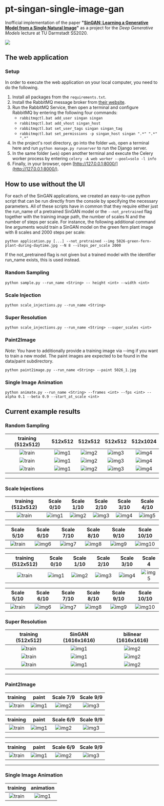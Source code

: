 # pt-singan-single-image-gan

Inofficial implementation of the paper __"[SinGAN: Learning a Generative Model from a Single Natural Image](https://arxiv.org/pdf/1905.01164.pdf)"__ as a project for the _Deep Generative Models_ lecture at TU Darmstadt SS2020.

<a href="https://github.com/jonasgrebe/pt-singan-single-image-gan/graphs/contributors">
  <img src="https://contributors-img.web.app/image?repo=jonasgrebe/pt-singan-single-image-gan" />
</a>

## The web application

### Setup
In order to execute the web application on your local computer, you need to do the following.
1. Install all packages from the `requirements.txt`.
2. Install the RabbitMQ message broker from [their website](https://www.rabbitmq.com/install-windows.html#service).
3. Run the RabbitMQ Service, then open a terminal and configure RabbitMQ by entering the following four commands:
   * `rabbitmqctl.bat add_user singan singan`
   * `rabbitmqctl.bat add_vhost singan_host`
   * `rabbitmqctl.bat set_user_tags singan singan_tag`
   * `rabbitmqctl.bat set_permissions -p singan_host singan ".*" ".*" ".*" `
4. In the project's root directory, go into the folder `web`, open a terminal here and run `python manage.py runserver` 
to run the Django server.
5. In the same folder (`web`) open another terminal and execute the Celery worker process by entering
`celery -A web worker --pool=solo -l info`
6. Finally, in your browser, open [http://127.0.0.1:8000/](http://127.0.0.1:8000/).

## How to use without the UI

For each of the SinGAN applications, we created an easy-to-use python script that can be run directly from the console by specifying the necessary parameters. All of these scripts have in common that they require either just the run_name of a pretrained SinGAN model or the ```--not_pretrained``` flag together with the training image path, the number of scales N and the number of steps per scale. For instance, the following additional command line arguments would train a SinGAN model on the green fern plant image with 8 scales and 2000 steps per scale:

```console
python application.py [...] --not_pretrained --img 5026-green-fern-plant-during-daytime.jpg --N 8 --steps_per_scale 2000
```

If the not_pretrained flag is not given but a trained model with the identifier run_name exists, this is used instead.

### Random Sampling

```console
python sample.py --run_name <String> -- height <int> --width <int>
```

### Scale Injection

```console
python scale_injections.py --run_name <String>
```

### Super Resolution

```console
python scale_injections.py --run_name <String> --super_scales <int>
```

### Paint2Image
_Note_: You have to additionally provide a training image via --img if you want to train a new model. The paint images are expected to be found in the data/paint subdirectory.

```console
python paint2image.py --run_name <String> --paint 5026_1.jpg
```
### Single Image Animation

```console
python animate.py --run_name <String> --frames <int> --fps <int> --alpha 0.1 --beta 0.9 --start_at_scale <int>
```

## Current example results

### Random Sampling

training (512x512)         |         512x512           |         512x512           |          512x512          |         512x1024
:-------------------------:|:-------------------------:|:-------------------------:|:-------------------------:|:-------------------------:
![train](https://github.com/jonasgrebe/pt-singan-single-image-gan/blob/master/data/5026-green-fern-plant-during-daytime.jpg) |![img1](https://github.com/jonasgrebe/pt-singan-single-image-gan/blob/master/samples/singan_5026/0_0.jpg) |![img2](https://github.com/jonasgrebe/pt-singan-single-image-gan/blob/master/samples/singan_5026/0_1.jpg) |![img3](https://github.com/jonasgrebe/pt-singan-single-image-gan/blob/master/samples/singan_5026/0_2.jpg) |![img4](https://github.com/jonasgrebe/pt-singan-single-image-gan/blob/master/samples/singan_5026/size_512x1024.jpg) 
![train](https://github.com/jonasgrebe/pt-singan-single-image-gan/blob/master/data/473-brown-rock-wall.jpg) |![img1](https://github.com/jonasgrebe/pt-singan-single-image-gan/blob/master/samples/singan_473/0_0.jpg) |![img2](https://github.com/jonasgrebe/pt-singan-single-image-gan/blob/master/samples/singan_473/0_1.jpg) |![img3](https://github.com/jonasgrebe/pt-singan-single-image-gan/blob/master/samples/singan_473/0_2.jpg) |![img4](https://github.com/jonasgrebe/pt-singan-single-image-gan/blob/master/samples/singan_473/size_512x1024.jpg) 
![train](https://github.com/jonasgrebe/pt-singan-single-image-gan/blob/master/data/1497-calm-body-of-water-near-tall-trees-during-daytime.jpg)  |![img1](https://github.com/jonasgrebe/pt-singan-single-image-gan/blob/master/samples/singan_1497/0_0.jpg) |![img2](https://github.com/jonasgrebe/pt-singan-single-image-gan/blob/master/samples/singan_1497/0_1.jpg) |![img3](https://github.com/jonasgrebe/pt-singan-single-image-gan/blob/master/samples/singan_1497/0_2.jpg) |![img4](https://github.com/jonasgrebe/pt-singan-single-image-gan/blob/master/samples/singan_1497/size_512x1024.jpg) 

----

### Scale Injections

training (512x512)         |         Scale 0/10           |         Scale 1/10           |          Scale 2/10          |         Scale 3/10   |         Scale 4/10
:-------------------------:|:-------------------------:|:-------------------------:|:-------------------------:|:-------------------------:|:-------------------------:
![train](https://github.com/jonasgrebe/pt-singan-single-image-gan/blob/master/data/5026-green-fern-plant-during-daytime.jpg) |![img1](https://github.com/jonasgrebe/pt-singan-single-image-gan/blob/master/samples/singan_5026/inj_0.jpg) |![img2](https://github.com/jonasgrebe/pt-singan-single-image-gan/blob/master/samples/singan_5026/inj_1.jpg) |![img3](https://github.com/jonasgrebe/pt-singan-single-image-gan/blob/master/samples/singan_5026/inj_2.jpg) |![img4](https://github.com/jonasgrebe/pt-singan-single-image-gan/blob/master/samples/singan_5026/inj_3.jpg) |![img5](https://github.com/jonasgrebe/pt-singan-single-image-gan/blob/master/samples/singan_5026/inj_4.jpg) 

Scale 5/10         |         Scale 6/10          |         Scale 7/10           |          Scale 8/10          |         Scale 9/10 |         Scale 10/10
:-------------------------:|:-------------------------:|:-------------------------:|:-------------------------:|:-------------------------:|:-------------------------:
![train](https://github.com/jonasgrebe/pt-singan-single-image-gan/blob/master/samples/singan_5026/inj_4.jpg) |![img6](https://github.com/jonasgrebe/pt-singan-single-image-gan/blob/master/samples/singan_5026/inj_5.jpg) |![img7](https://github.com/jonasgrebe/pt-singan-single-image-gan/blob/master/samples/singan_5026/inj_6.jpg) |![img8](https://github.com/jonasgrebe/pt-singan-single-image-gan/blob/master/samples/singan_5026/inj_7.jpg) |![img9](https://github.com/jonasgrebe/pt-singan-single-image-gan/blob/master/samples/singan_5026/inj_8.jpg) |![img10](https://github.com/jonasgrebe/pt-singan-single-image-gan/blob/master/samples/singan_5026/inj_9.jpg) |![img11](https://github.com/jonasgrebe/pt-singan-single-image-gan/blob/master/samples/singan_5026/inj_10.jpg)

training (512x512)         |         Scale 0/10           |         Scale 1/10          |          Scale 2/10          |         Scale 3/10   |         Scale 4
:-------------------------:|:-------------------------:|:-------------------------:|:-------------------------:|:-------------------------:|:-------------------------:
![train](https://github.com/jonasgrebe/pt-singan-single-image-gan/blob/master/data/473-brown-rock-wall.jpg) |![img1](https://github.com/jonasgrebe/pt-singan-single-image-gan/blob/master/samples/singan_473/inj_0.jpg) |![img2](https://github.com/jonasgrebe/pt-singan-single-image-gan/blob/master/samples/singan_473/inj_1.jpg) |![img3](https://github.com/jonasgrebe/pt-singan-single-image-gan/blob/master/samples/singan_473/inj_2.jpg) |![img4](https://github.com/jonasgrebe/pt-singan-single-image-gan/blob/master/samples/singan_473/inj_3.jpg) |![img5](https://github.com/jonasgrebe/pt-singan-single-image-gan/blob/master/samples/singan_473/inj_4.jpg) 

Scale 5/10         |         Scale 6/10          |         Scale 7/10           |          Scale 8/10          |         Scale 9/10 |         Scale 10/10
:-------------------------:|:-------------------------:|:-------------------------:|:-------------------------:|:-------------------------:|:-------------------------:
![train](https://github.com/jonasgrebe/pt-singan-single-image-gan/blob/master/samples/singan_473/inj_4.jpg) |![img6](https://github.com/jonasgrebe/pt-singan-single-image-gan/blob/master/samples/singan_473/inj_5.jpg) |![img7](https://github.com/jonasgrebe/pt-singan-single-image-gan/blob/master/samples/singan_473/inj_6.jpg) |![img8](https://github.com/jonasgrebe/pt-singan-single-image-gan/blob/master/samples/singan_473/inj_7.jpg) |![img9](https://github.com/jonasgrebe/pt-singan-single-image-gan/blob/master/samples/singan_473/inj_8.jpg) |![img10](https://github.com/jonasgrebe/pt-singan-single-image-gan/blob/master/samples/singan_473/inj_9.jpg) |![img11](https://github.com/jonasgrebe/pt-singan-single-image-gan/blob/master/samples/singan_473/inj_10.jpg)

### Super Resolution

training (512x512)         |       SinGAN  (1616x1616)     |         bilinear (1616x1616)          |  
:-------------------------:|:-------------------------:|:-------------------------:|
![train](https://github.com/jonasgrebe/pt-singan-single-image-gan/blob/master/data/5026-green-fern-plant-during-daytime.jpg) | ![img1](https://github.com/jonasgrebe/pt-singan-single-image-gan/blob/master/samples/singan_5026/img_sr_4r.jpg) | ![img2](https://github.com/jonasgrebe/pt-singan-single-image-gan/blob/master/samples/singan_5026/img_bilinear_4r.jpg)
![train](https://github.com/jonasgrebe/pt-singan-single-image-gan/blob/master/data/5739-black-nike-slide-sandals-on-swimming-pool.jpg) | ![img1](https://github.com/jonasgrebe/pt-singan-single-image-gan/blob/master/samples/singan_5739/img_sr_4r.jpg) | ![img2](https://github.com/jonasgrebe/pt-singan-single-image-gan/blob/master/samples/singan_5739/img_bilinear_4r.jpg)
![train](https://github.com/jonasgrebe/pt-singan-single-image-gan/blob/master/data/856-zebra-in-savanna.jpg) | ![img1](https://github.com/jonasgrebe/pt-singan-single-image-gan/blob/master/samples/singan_856/img_sr_4r.jpg) | ![img2](https://github.com/jonasgrebe/pt-singan-single-image-gan/blob/master/samples/singan_856/img_bilinear_4r.jpg)

----

### Paint2Image
training       |       paint   |   Scale 7/9   |    Scale 9/9
:-------------------------:|:-------------------------:|:-------------------------:|:-------------------------:|
![train](https://github.com/jonasgrebe/pt-singan-single-image-gan/blob/master/data/5026-green-fern-plant-during-daytime.jpg)  | ![img1](https://github.com/jonasgrebe/pt-singan-single-image-gan/blob/master/data/paint/5026_1.jpg)| ![img2](https://github.com/jonasgrebe/pt-singan-single-image-gan/blob/master/samples/singan_5026/paint_5026_1_7.jpg) | ![img3](https://github.com/jonasgrebe/pt-singan-single-image-gan/blob/master/samples/singan_5026/paint_5026_1_9.jpg)

training       |       paint   |   Scale 6/9   |    Scale 9/9
:-------------------------:|:-------------------------:|:-------------------------:|:-------------------------:|
![train](https://github.com/jonasgrebe/pt-singan-single-image-gan/blob/master/data/5739-black-nike-slide-sandals-on-swimming-pool.jpg)  | ![img1](https://github.com/jonasgrebe/pt-singan-single-image-gan/blob/master/data/paint/5793_0.jpg)| ![img2](https://github.com/jonasgrebe/pt-singan-single-image-gan/blob/master/samples/singan_5739/paint_5793_0_6.jpg) | ![img3](https://github.com/jonasgrebe/pt-singan-single-image-gan/blob/master/samples/singan_5739/paint_5793_0_9.jpg)
----

training       |       paint   |   Scale 6/9   |    Scale 9/9
:-------------------------:|:-------------------------:|:-------------------------:|:-------------------------:|
![train](https://github.com/jonasgrebe/pt-singan-single-image-gan/blob/master/data/473-brown-rock-wall.jpg)  | ![img1](https://github.com/jonasgrebe/pt-singan-single-image-gan/blob/master/data/paint/473_1.jpg)| ![img2](https://github.com/jonasgrebe/pt-singan-single-image-gan/blob/master/samples/singan_473/paint_473_1_6.jpg) | ![img3](https://github.com/jonasgrebe/pt-singan-single-image-gan/blob/master/samples/singan_473/paint_473_1_9.jpg)
----

### Single Image Animation

training       |       animation   |
:-------------------------:|:-------------------------:|
![train](https://github.com/jonasgrebe/pt-singan-single-image-gan/blob/master/data/lightning.jpg) | ![img1](https://github.com/jonasgrebe/pt-singan-single-image-gan/blob/master/samples/singan_lightning/animation.gif)

